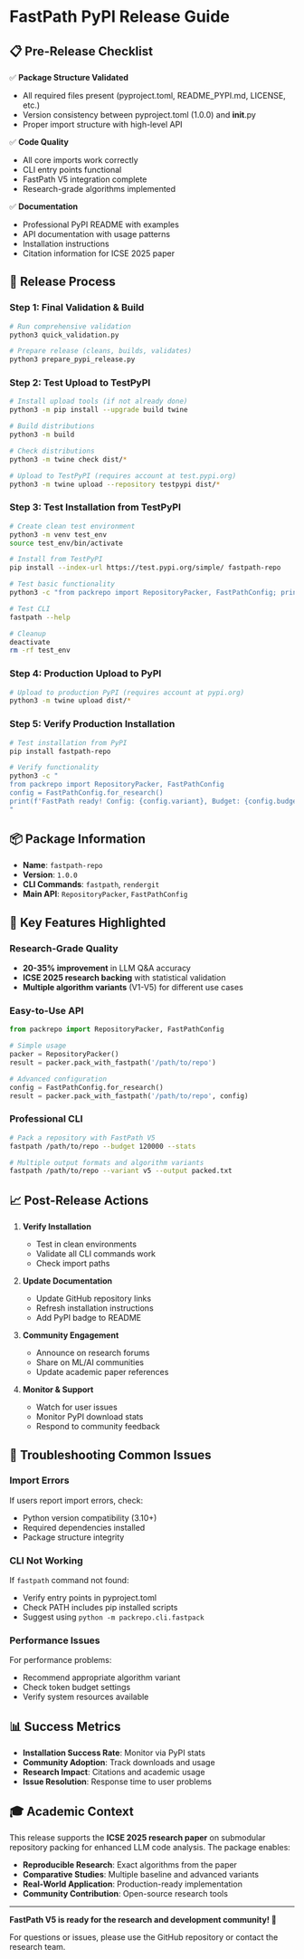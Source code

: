 # FastPath PyPI Release Guide

## 📋 Pre-Release Checklist

✅ **Package Structure Validated**
- All required files present (pyproject.toml, README_PYPI.md, LICENSE, etc.)
- Version consistency between pyproject.toml (1.0.0) and __init__.py
- Proper import structure with high-level API

✅ **Code Quality**  
- All core imports work correctly
- CLI entry points functional
- FastPath V5 integration complete
- Research-grade algorithms implemented

✅ **Documentation**
- Professional PyPI README with examples
- API documentation with usage patterns
- Installation instructions
- Citation information for ICSE 2025 paper

## 🚀 Release Process

### Step 1: Final Validation & Build

```bash
# Run comprehensive validation
python3 quick_validation.py

# Prepare release (cleans, builds, validates)
python3 prepare_pypi_release.py
```

### Step 2: Test Upload to TestPyPI

```bash
# Install upload tools (if not already done)
python3 -m pip install --upgrade build twine

# Build distributions
python3 -m build

# Check distributions
python3 -m twine check dist/*

# Upload to TestPyPI (requires account at test.pypi.org)
python3 -m twine upload --repository testpypi dist/*
```

### Step 3: Test Installation from TestPyPI

```bash
# Create clean test environment
python3 -m venv test_env
source test_env/bin/activate

# Install from TestPyPI
pip install --index-url https://test.pypi.org/simple/ fastpath-repo

# Test basic functionality
python3 -c "from packrepo import RepositoryPacker, FastPathConfig; print('Import successful!')"

# Test CLI
fastpath --help

# Cleanup
deactivate
rm -rf test_env
```

### Step 4: Production Upload to PyPI

```bash
# Upload to production PyPI (requires account at pypi.org)
python3 -m twine upload dist/*
```

### Step 5: Verify Production Installation

```bash
# Test installation from PyPI
pip install fastpath-repo

# Verify functionality
python3 -c "
from packrepo import RepositoryPacker, FastPathConfig
config = FastPathConfig.for_research()
print(f'FastPath ready! Config: {config.variant}, Budget: {config.budget}')
"
```

## 📦 Package Information

- **Name**: `fastpath-repo`
- **Version**: `1.0.0`
- **CLI Commands**: `fastpath`, `rendergit`
- **Main API**: `RepositoryPacker`, `FastPathConfig`

## 🎯 Key Features Highlighted

### Research-Grade Quality
- **20-35% improvement** in LLM Q&A accuracy
- **ICSE 2025 research backing** with statistical validation
- **Multiple algorithm variants** (V1-V5) for different use cases

### Easy-to-Use API
```python
from packrepo import RepositoryPacker, FastPathConfig

# Simple usage
packer = RepositoryPacker()
result = packer.pack_with_fastpath('/path/to/repo')

# Advanced configuration
config = FastPathConfig.for_research()
result = packer.pack_with_fastpath('/path/to/repo', config)
```

### Professional CLI
```bash
# Pack a repository with FastPath V5
fastpath /path/to/repo --budget 120000 --stats

# Multiple output formats and algorithm variants
fastpath /path/to/repo --variant v5 --output packed.txt
```

## 📈 Post-Release Actions

1. **Verify Installation**
   - Test in clean environments
   - Validate all CLI commands work
   - Check import paths

2. **Update Documentation**
   - Update GitHub repository links
   - Refresh installation instructions
   - Add PyPI badge to README

3. **Community Engagement**
   - Announce on research forums
   - Share on ML/AI communities
   - Update academic paper references

4. **Monitor & Support**
   - Watch for user issues
   - Monitor PyPI download stats
   - Respond to community feedback

## 🔧 Troubleshooting Common Issues

### Import Errors
If users report import errors, check:
- Python version compatibility (3.10+)
- Required dependencies installed
- Package structure integrity

### CLI Not Working
If `fastpath` command not found:
- Verify entry points in pyproject.toml
- Check PATH includes pip installed scripts
- Suggest using `python -m packrepo.cli.fastpack`

### Performance Issues
For performance problems:
- Recommend appropriate algorithm variant
- Check token budget settings
- Verify system resources available

## 📊 Success Metrics

- **Installation Success Rate**: Monitor via PyPI stats
- **Community Adoption**: Track downloads and usage
- **Research Impact**: Citations and academic usage
- **Issue Resolution**: Response time to user problems

## 🎓 Academic Context

This release supports the **ICSE 2025 research paper** on submodular repository packing for enhanced LLM code analysis. The package enables:

- **Reproducible Research**: Exact algorithms from the paper
- **Comparative Studies**: Multiple baseline and advanced variants  
- **Real-World Application**: Production-ready implementation
- **Community Contribution**: Open-source research tools

---

**FastPath V5 is ready for the research and development community! 🚀**

For questions or issues, please use the GitHub repository or contact the research team.